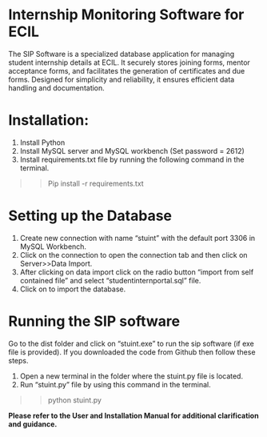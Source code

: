 # **Internship Monitoring Software for ECIL**

The SIP Software is a specialized database application for managing student internship details at ECIL. It securely stores joining forms, mentor acceptance forms, and facilitates the generation of certificates and due forms. Designed for simplicity and reliability, it ensures efficient data handling and documentation.

# **Installation:**
1)	Install Python
2)	Install MySQL server and MySQL workbench (Set password = 2612)
3)	Install requirements.txt file by running the following command in the terminal.
>> Pip install -r requirements.txt

# **Setting up the Database** 
1)	Create new connection with name “stuint” with the default port 3306 in MySQL Workbench.
2)	Click on the connection to open the connection tab and then click on Server>>Data Import.
3)  After clicking on data import click on the radio button “import from self contained file” and select “studentinternportal.sql” file.
4)  Click on <start import> to import the database.
   
# **Running the SIP software**
Go to the dist folder and click on “stuint.exe” to run the sip software (if exe file is provided).
If you downloaded the code from Github then follow these steps.
  1.	Open a new terminal in the folder where the stuint.py file is located.
  2.	Run “stuint.py” file by using this command in the terminal.
  >> python stuint.py


**Please refer to the User and Installation Manual for additional clarification and guidance.**
